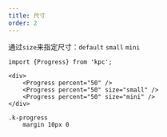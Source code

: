```yaml
---
title: 尺寸
order: 2
---
```


通过`size`来指定尺寸：`default` `small` `mini`

```vdt
import {Progress} from 'kpc';

<div>
    <Progress percent="50" />
    <Progress percent="50" size="small" />
    <Progress percent="50" size="mini" />
</div>
```

```styl
.k-progress
    margin 10px 0
```
